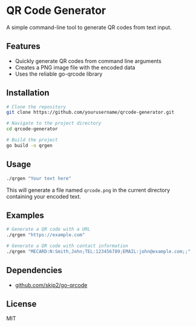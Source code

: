 # QR Code Generator

A simple command-line tool to generate QR codes from text input.

## Features
- Quickly generate QR codes from command line arguments
- Creates a PNG image file with the encoded data
- Uses the reliable go-qrcode library

## Installation

```bash
# Clone the repository
git clone https://github.com/yourusername/qrcode-generator.git

# Navigate to the project directory
cd qrcode-generator

# Build the project
go build -o qrgen
```

## Usage

```bash
./qrgen "Your text here"
```

This will generate a file named `qrcode.png` in the current directory containing your encoded text.

## Examples

```bash
# Generate a QR code with a URL
./qrgen "https://example.com"

# Generate a QR code with contact information
./qrgen "MECARD:N:Smith,John;TEL:123456789;EMAIL:john@example.com;;"
```

## Dependencies
- [github.com/skip2/go-qrcode](https://github.com/skip2/go-qrcode)

## License
MIT
